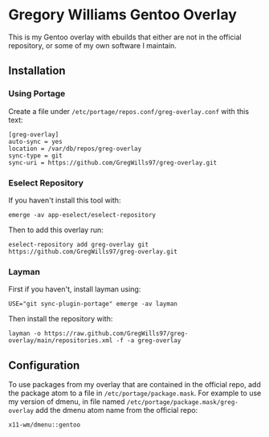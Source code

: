 # Gregory Williams Gentoo Overlay
This is my Gentoo overlay with ebuilds that either are not in the official repository, or some of my own software I maintain.

## Installation
### Using Portage
Create a file under `/etc/portage/repos.conf/greg-overlay.conf` with this text:

	[greg-overlay]
	auto-sync = yes
	location = /var/db/repos/greg-overlay
	sync-type = git
	sync-uri = https://github.com/GregWills97/greg-overlay.git

### Eselect Repository
If you haven't install this tool with:

	emerge -av app-eselect/eselect-repository

Then to add this overlay run:

	eselect-repository add greg-overlay git https://github.com/GregWills97/greg-overlay.git

### Layman
First if you haven't, install layman using:

	USE="git sync-plugin-portage" emerge -av layman

Then install the repository with:

	layman -o https://raw.github.com/GregWills97/greg-overlay/main/repositories.xml -f -a greg-overlay

## Configuration
To use packages from my overlay that are contained in the official repo, add the package atom to a file in `/etc/portage/package.mask`. For example to use my version of dmenu, in file named `/etc/portage/package.mask/greg-overlay` add the dmenu atom name from the official repo:

	x11-wm/dmenu::gentoo
